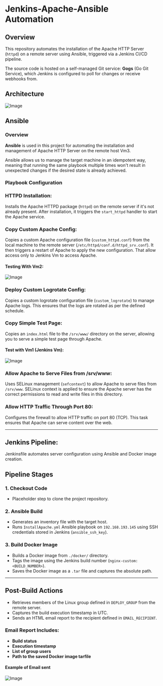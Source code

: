 # Jenkins-Apache-Ansible Automation

## Overview

This repository automates the installation of the Apache HTTP Server (`httpd`) on a remote server using Ansible, triggered via a Jenkins CI/CD pipeline.

The source code is hosted on a self-managed Git service: **Gogs** (Go Git Service), which Jenkins is configured to poll for changes or receive webhooks from.

## Architecture

![Image](https://github.com/user-attachments/assets/9b224e66-c056-474d-8c2f-cd06bd14d93f)


## Ansible

### Overview

**Ansible** is used in this project for automating the installation and management of Apache HTTP Server on the remote host Vm3.

Ansible allows us to manage the target machine in an idempotent way, meaning that running the same playbook multiple times won't result in unexpected changes if the desired state is already achieved.

### Playbook Configuration
### HTTPD Installation:
Installs the Apache HTTPD package (`httpd`) on the remote server if it's not already present. After installation, it triggers the `start_httpd` handler to start the Apache service.

### Copy Custom Apache Config:
Copies a custom Apache configuration file (`custom_httpd.conf`) from the local machine to the remote server (`/etc/httpd/conf.d/httpd_srv.conf`). It then triggers a restart of Apache to apply the new configuration.
That allow access only to Jenkins Vm to access Apache.
#### Testing With Vm2:
![Image](https://github.com/user-attachments/assets/bc1851f5-83d4-4b64-bcdb-aeee85aff604)

### Deploy Custom Logrotate Config:
Copies a custom logrotate configuration file (`custom_logrotate`) to manage Apache logs. This ensures that the logs are rotated as per the defined schedule.

### Copy Simple Test Page:
Copies an `index.html` file to the `/srv/www/` directory on the server, allowing you to serve a simple test page through Apache.
#### Test with Vm1 (Jenkins Vm): 
![Image](https://github.com/user-attachments/assets/fa49fc1e-adf1-4261-918a-0829483cddcf)

### Allow Apache to Serve Files from /srv/www:
Uses SELinux management (`sefcontext`) to allow Apache to serve files from `/srv/www`. SELinux context is applied to ensure the Apache server has the correct permissions to read and write files in this directory.

### Allow HTTP Traffic Through Port 80:
Configures the firewall to allow HTTP traffic on port 80 (TCP). This task ensures that Apache can serve content over the web.

---


## Jenkins Pipeline:
Jenkinsfile automates server configuration using Ansible and Docker image creation.
## Pipeline Stages

### 1. Checkout Code
- Placeholder step to clone the project repository.

### 2. Ansible Build
- Generates an inventory file with the target host.
- Runs `InstallApache.yml` Ansible playbook on `192.168.193.145` using SSH credentials stored in Jenkins (`ansible_ssh_key`).

### 3. Build Docker Image
- Builds a Docker image from `./docker/` directory.
- Tags the image using the Jenkins build number (`nginx-custom:<BUILD_NUMBER>`).
- Saves the Docker image as a `.tar` file and captures the absolute path.
---

## Post-Build Actions

- Retrieves members of the Linux group defined in `DEPLOY_GROUP` from the remote server.
- Captures the build execution timestamp in UTC.
- Sends an HTML email report to the recipient defined in `EMAIL_RECIPIENT`.

### Email Report Includes:
- **Build status**
- **Execution timestamp**
- **List of group users**
- **Path to the saved Docker image tarfile**

#### Example of Email sent
![Image](https://github.com/user-attachments/assets/5407db18-071f-417e-810a-2feddfbc824a)



